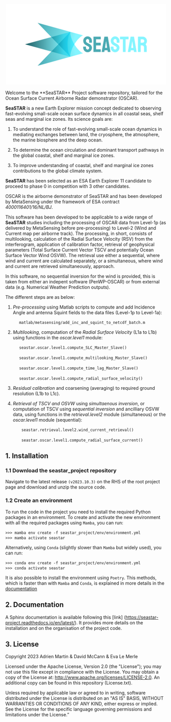 <p align="center">
  <img src="/docs/source/_static/images/seastar.png" width="500">
</p>
Welcome to the **SeaSTAR** Project software repository,
tailored for the Ocean Surface Current Airborne Radar demonstrator (OSCAR). 

**SeaSTAR** is a new Earth Explorer mission concept dedicated to observing fast-evolving small-scale
ocean surface dynamics in all coastal seas, shelf seas and marginal ice zones. Its science goals are:

1. To understand the role of fast-evolving small-scale ocean dynamics in mediating exchanges between
   land, the cryosphere, the atmosphere, the marine biosphere and the deep ocean.

2. To determine the ocean circulation and dominant transport pathways in the global coastal,
   shelf and marginal ice zones.

3. To improve understanding of coastal, shelf and marginal ice zones contributions to the global
   climate system.

**SeaSTAR** has been selected as an ESA Earth Explorer 11 candidate to proceed to phase 0
in competition with 3 other candidates.

OSCAR is the airborne demonstrator of SeaSTAR and has been developed by MetaSensing under the
framework of ESA contract *4000116401/16/NL/BJ*.

This software has been developed to be applicable to a wide range of **SeaSTAR** studies including the
processing of OSCAR data from Level-1p (as delivered by MetaSensing before pre-processing) to Level-2
(Wind and Current map per airborne track). The processing, in short, consists of multilooking,
calculation of the Radial Surface Velocity (RSV) from the interferogram, application of calibration
factor, retrieval of geophysical parameters (Total Surface Current Vector TSCV and potentially Ocean Surface
Vector Wind OSVW). The retrieval use either a sequential, where wind and current are calculated separately,
or a simultaneous, where wind and current are retrieved simultaneously, approach.

In this software, no sequential inversion for the wind is provided, this is taken from either an indepent
software (PenWP-OSCAR) or from external data (e.g. Numerical Weather Prediction outputs).

The different steps are as below:

1. *Pre-processing* using Matlab scripts to compute and add Incidence Angle and
   antenna Squint fields to the data files  (Level-1p to Level-1a):
```
      matlab/metasensing/add_inc_and_squint_to_netcdf_batch.m
```

2. *Multilooking*, computation of the *Radial Surface Velocity* (L1a to L1b) using functions
   in the *oscar.level1* module:
```
      seastar.oscar.level1.compute_SLC_Master_Slave()
   
      seastar.oscar.level1.compute_multilooking_Master_Slave()
   
      seastar.oscar.level1.compute_time_lag_Master_Slave()
   
      seastar.oscar.level1.compute_radial_surface_velocity()
```
3. *Residual calibration* and coarsening (averaging) to required ground resolution (L1b to L1c).

4. *Retrieval of TSCV and OSVW* using *simultaenous inversion*, or computation of TSCV using
   *sequential inversion* and ancilliary OSVW data, using functions in the *retrieval.level2*
   module (simultaneous) or the *oscar.level1* module (sequential):
```  
       seastar.retrieval.level2.wind_current_retrieval()
       
       seastar.oscar.level1.compute_radial_surface_current()
```

## 1. Installation

### 1.1 Download the **seastar_project** repository

Navigate to the latest release `(v2023.10.3)` on the RHS of the root project page and download and unzip the source code.

### 1.2 Create an environment

To run the code in the project you need to install the required Python packages in an environment. To create and activate the new environment with all the required packages using `Mamba`, you can run:
```
>>> mamba env create -f seastar_project/env/environment.yml
>>> mamba activate seastar
```
Alternatively, using `Conda` (slightly slower than `Mamba` but widely used), you can run:
```
>>> conda env create -f seastar_project/env/environment.yml
>>> conda activate seastar
```

It is also possible to install the environment using `Poetry`. This methods, which is faster than with `Mamba` and `Conda`, is explained in more details in the [documentation](https://seastar-project.readthedocs.io/en/latest/)

## 2. Documentation

A Sphinx documentation is available following this [link] (https://seastar-project.readthedocs.io/en/latest/). It provides more details on the installation and on the organisation of the project code.

## 3. License

Copyright 2023 Adrien Martin & David McCann & Eva Le Merle

Licensed under the Apache License, Version 2.0 (the "License"); you may not 
use this file except in compliance with the License. You may obtain a copy of 
the License at: http://www.apache.org/licenses/LICENSE-2.0. An additional copy
can be found in this repository (License.txt).

Unless required by applicable law or agreed to in writing, software
distributed under the License is distributed on an "AS IS" BASIS,
WITHOUT WARRANTIES OR CONDITIONS OF ANY KIND, either express or implied.
See the License for the specific language governing permissions and
limitations under the License.” 

